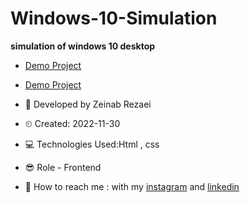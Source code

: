 # Windows-10-Simulation
**simulation of windows 10 desktop**

- [Demo Project](https://user-images.githubusercontent.com/121185931/210313733-ec1a0690-f44f-4080-86cf-fbe567c3cfba.mp4)

- [Demo Project](https://zeinab-rezaei-web.github.io/Creative-Landing-Page/)

- 👩 Developed by Zeinab Rezaei

- ⏲ Created: 2022-11-30

- 💻 Technologies Used:Html , css 

- 😎 Role - Frontend

- 🔗 How to reach me : with my [instagram](https://www.instagram.com/zeinab.rezaei.web) and [linkedin](https://www.linkedin.com/in/zeinab-rezaei-web)
